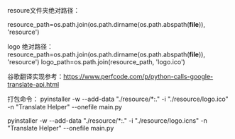 resoure文件夹绝对路径：

resource_path=os.path.join(os.path.dirname(os.path.abspath(__file__)), 'resource')

logo 绝对路径：
resource_path=os.path.join(os.path.dirname(os.path.abspath(__file__)), 'resource')
logo_path=os.path.join(resource_path, 'logo.ico')

谷歌翻译实现参考：https://www.perfcode.com/p/python-calls-google-translate-api.html

打包命令：
pyinstaller -w --add-data "./resource/*:." -i "./resource/logo.ico" -n "Translate Helper" --onefile main.py 



pyinstaller -w --add-data "./resource/*:." -i "./resource/logo.icns" -n "Translate Helper" --onefile main.py 